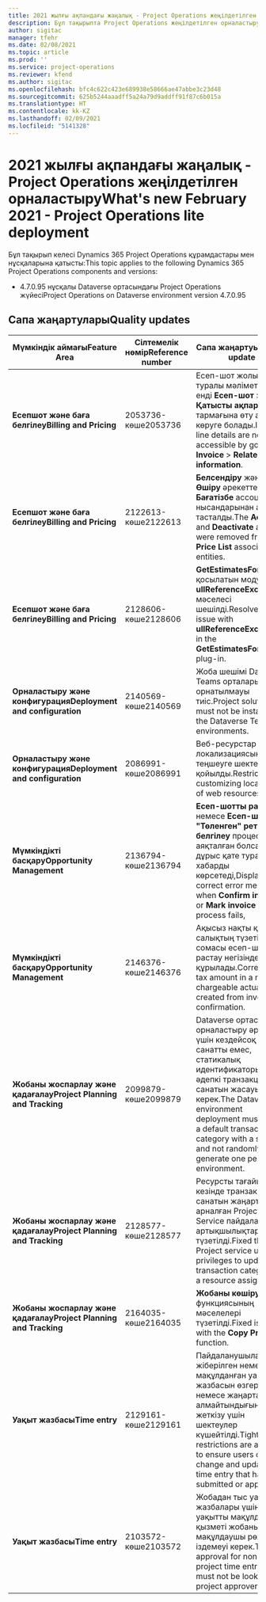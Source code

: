 ```yaml
---
title: 2021 жылғы ақпандағы жаңалық - Project Operations жеңілдетілген орналастыру
description: Бұл тақырыпта Project Operations жеңілдетілген орналастыру шығарылымының 2021 жылғы ақпандағы сапалық жаңартулары туралы ақпарат берілген.
author: sigitac
manager: tfehr
ms.date: 02/08/2021
ms.topic: article
ms.prod: ''
ms.service: project-operations
ms.reviewer: kfend
ms.author: sigitac
ms.openlocfilehash: bfc4c622c423e689938e58666ae47abbe3c23d48
ms.sourcegitcommit: 625b5244aaadff5a24a79d9addff91f87c6b015a
ms.translationtype: HT
ms.contentlocale: kk-KZ
ms.lasthandoff: 02/09/2021
ms.locfileid: "5141328"
---
```

# <a name="whats-new-february-2021---project-operations-lite-deployment"></a><span data-ttu-id="b1e71-103">2021 жылғы ақпандағы жаңалық - Project Operations жеңілдетілген орналастыру</span><span class="sxs-lookup"><span data-stu-id="b1e71-103">What's new February 2021 - Project Operations lite deployment</span></span>

<span data-ttu-id="b1e71-104">Бұл тақырып келесі Dynamics 365 Project Operations құрамдастары мен нұсқаларына қатысты:</span><span class="sxs-lookup"><span data-stu-id="b1e71-104">This topic applies to the following Dynamics 365 Project Operations components and versions:</span></span>

  - <span data-ttu-id="b1e71-105">4.7.0.95 нұсқалы Dataverse ортасындағы Project Operations жүйесі</span><span class="sxs-lookup"><span data-stu-id="b1e71-105">Project Operations on Dataverse environment version 4.7.0.95</span></span>

## <a name="quality-updates"></a><span data-ttu-id="b1e71-106">Сапа жаңартулары</span><span class="sxs-lookup"><span data-stu-id="b1e71-106">Quality updates</span></span>

| <span data-ttu-id="b1e71-107">**Мүмкіндік аймағы**</span><span class="sxs-lookup"><span data-stu-id="b1e71-107">**Feature Area**</span></span> | <span data-ttu-id="b1e71-108">**Сілтемелік нөмір**</span><span class="sxs-lookup"><span data-stu-id="b1e71-108">**Reference number**</span></span> | <span data-ttu-id="b1e71-109">**Сапа жаңартуы**</span><span class="sxs-lookup"><span data-stu-id="b1e71-109">**Quality update**</span></span> |
| --- | --- | --- |
| <span data-ttu-id="b1e71-110">**Есепшот және баға белгілеу**</span><span class="sxs-lookup"><span data-stu-id="b1e71-110">**Billing and Pricing**</span></span> | <span data-ttu-id="b1e71-111">2053736-көше</span><span class="sxs-lookup"><span data-stu-id="b1e71-111">2053736</span></span> | <span data-ttu-id="b1e71-112">Есеп-шот жолы туралы мәліметтерін енді **Есеп-шот** > **Қатысты ақпарат** тармағына өту арқылы көруге болады.</span><span class="sxs-lookup"><span data-stu-id="b1e71-112">Invoice line details are now accessible by going to **Invoice** > **Related information**.</span></span> |
| <span data-ttu-id="b1e71-113">**Есепшот және баға белгілеу**</span><span class="sxs-lookup"><span data-stu-id="b1e71-113">**Billing and Pricing**</span></span> | <span data-ttu-id="b1e71-114">2122613-көше</span><span class="sxs-lookup"><span data-stu-id="b1e71-114">2122613</span></span> | <span data-ttu-id="b1e71-115">**Белсендіру** және **Өшіру** әрекеттері **Бағатізбе** ассоциация нысандарынан алынып тасталды.</span><span class="sxs-lookup"><span data-stu-id="b1e71-115">The **Activate** and **Deactivate** actions were removed from the **Price List** association entities.</span></span> |
| <span data-ttu-id="b1e71-116">**Есепшот және баға белгілеу**</span><span class="sxs-lookup"><span data-stu-id="b1e71-116">**Billing and Pricing**</span></span> | <span data-ttu-id="b1e71-117">2128606-көше</span><span class="sxs-lookup"><span data-stu-id="b1e71-117">2128606</span></span> | <span data-ttu-id="b1e71-118">**GetEstimatesForProject** қосылатын модуліндегі **ullReferenceException** мәселесі шешілді.</span><span class="sxs-lookup"><span data-stu-id="b1e71-118">Resolved the issue with **ullReferenceException** in the **GetEstimatesForProject** plug-in.</span></span> |
| <span data-ttu-id="b1e71-119">**Орналастыру және конфигурация**</span><span class="sxs-lookup"><span data-stu-id="b1e71-119">**Deployment and configuration**</span></span> | <span data-ttu-id="b1e71-120">2140569-көше</span><span class="sxs-lookup"><span data-stu-id="b1e71-120">2140569</span></span> | <span data-ttu-id="b1e71-121">Жоба шешімі Dataverse Teams орталарына орнатылмауы тиіс.</span><span class="sxs-lookup"><span data-stu-id="b1e71-121">Project solution must not be installed in the Dataverse Teams environments.</span></span> |
| <span data-ttu-id="b1e71-122">**Орналастыру және конфигурация**</span><span class="sxs-lookup"><span data-stu-id="b1e71-122">**Deployment and configuration**</span></span> | <span data-ttu-id="b1e71-123">2086991-көше</span><span class="sxs-lookup"><span data-stu-id="b1e71-123">2086991</span></span> | <span data-ttu-id="b1e71-124">Веб-ресурстар локализациясын теңшеуге шектеу қойылды.</span><span class="sxs-lookup"><span data-stu-id="b1e71-124">Restricted customizing localization of web resources.</span></span> |
| <span data-ttu-id="b1e71-125">**Мүмкіндікті басқару**</span><span class="sxs-lookup"><span data-stu-id="b1e71-125">**Opportunity Management**</span></span> | <span data-ttu-id="b1e71-126">2136794-көше</span><span class="sxs-lookup"><span data-stu-id="b1e71-126">2136794</span></span> | <span data-ttu-id="b1e71-127">**Есеп-шотты растау** немесе **Есеп-шотты "Төленген" ретінде белгілеу** процесі сәтсіз аяқталған болса, дұрыс қате туралы хабарды көрсетеді,</span><span class="sxs-lookup"><span data-stu-id="b1e71-127">Display correct error message when **Confirm invoice** or **Mark invoice as paid** process fails,</span></span> |
| <span data-ttu-id="b1e71-128">**Мүмкіндікті басқару**</span><span class="sxs-lookup"><span data-stu-id="b1e71-128">**Opportunity Management**</span></span> | <span data-ttu-id="b1e71-129">2146376-көше</span><span class="sxs-lookup"><span data-stu-id="b1e71-129">2146376</span></span> | <span data-ttu-id="b1e71-130">Ақысыз нақты құндағы салықтың түзетілген сомасы есеп-шотты растау негізінде құрылады.</span><span class="sxs-lookup"><span data-stu-id="b1e71-130">Corrected tax amount in a non-chargeable actual is created from invoice confirmation.</span></span> |
| <span data-ttu-id="b1e71-131">**Жобаны жоспарлау және қадағалау**</span><span class="sxs-lookup"><span data-stu-id="b1e71-131">**Project Planning and Tracking**</span></span> | <span data-ttu-id="b1e71-132">2099879-көше</span><span class="sxs-lookup"><span data-stu-id="b1e71-132">2099879</span></span> | <span data-ttu-id="b1e71-133">Dataverse ортасын орналастыру әр орта үшін кездейсоқ санатты емес, статикалық идентификаторы бар әдепкі транзакция санатын жасауы керек.</span><span class="sxs-lookup"><span data-stu-id="b1e71-133">The Dataverse environment deployment must create a default transaction category with a static ID and not randomly generate one per environment.</span></span> |
| <span data-ttu-id="b1e71-134">**Жобаны жоспарлау және қадағалау**</span><span class="sxs-lookup"><span data-stu-id="b1e71-134">**Project Planning and Tracking**</span></span> | <span data-ttu-id="b1e71-135">2128577-көше</span><span class="sxs-lookup"><span data-stu-id="b1e71-135">2128577</span></span> | <span data-ttu-id="b1e71-136">Ресурсты тағайындау кезінде транзакция санатын жаңартуға арналған Project Service пайдаланушы артықшылықтары түзетілді.</span><span class="sxs-lookup"><span data-stu-id="b1e71-136">Fixed the Project service user privileges to update the transaction category on a resource assignment.</span></span> |
| <span data-ttu-id="b1e71-137">**Жобаны жоспарлау және қадағалау**</span><span class="sxs-lookup"><span data-stu-id="b1e71-137">**Project Planning and Tracking**</span></span> | <span data-ttu-id="b1e71-138">2164035-көше</span><span class="sxs-lookup"><span data-stu-id="b1e71-138">2164035</span></span> | <span data-ttu-id="b1e71-139">**Жобаны көшіру** функциясының мәселелері түзетілді.</span><span class="sxs-lookup"><span data-stu-id="b1e71-139">Fixed issues with the **Copy Project** function.</span></span> |
| <span data-ttu-id="b1e71-140">**Уақыт жазбасы**</span><span class="sxs-lookup"><span data-stu-id="b1e71-140">**Time entry**</span></span> | <span data-ttu-id="b1e71-141">2129161-көше</span><span class="sxs-lookup"><span data-stu-id="b1e71-141">2129161</span></span> | <span data-ttu-id="b1e71-142">Пайдаланушылардың жіберілген немесе мақұлданған уақыт жазбасын өзгерте немесе жаңарта алмайтындығына көз жеткізу үшін шектеулер күшейтілді.</span><span class="sxs-lookup"><span data-stu-id="b1e71-142">Tighter restrictions are applied to ensure users can't change and update a time entry that has been submitted or approved.</span></span> |
| <span data-ttu-id="b1e71-143">**Уақыт жазбасы**</span><span class="sxs-lookup"><span data-stu-id="b1e71-143">**Time entry**</span></span> | <span data-ttu-id="b1e71-144">2103572-көше</span><span class="sxs-lookup"><span data-stu-id="b1e71-144">2103572</span></span> | <span data-ttu-id="b1e71-145">Жобадан тыс уақыт жазбалары үшін уақытты мақұлдау қызметі жобаны мақұлдаушы рөлін іздемеуі керек.</span><span class="sxs-lookup"><span data-stu-id="b1e71-145">Time approval for non-project time entries must not be looking for project approver role.</span></span> |
